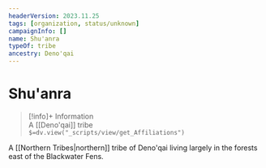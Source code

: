 ```yaml
---
headerVersion: 2023.11.25
tags: [organization, status/unknown]
campaignInfo: []
name: Shu'anra
typeOf: tribe
ancestry: Deno'qai
---
```

# Shu'anra
>[!info]+ Information  
> A [[Deno'qai]] tribe  
> `$=dv.view("_scripts/view/get_Affiliations")`

A [[Northern Tribes|northern]] tribe of Deno'qai living largely in the forests east of the Blackwater Fens.